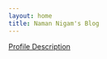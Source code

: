 ```yaml
---
layout: home
title: Naman Nigam's Blog
---
```


[Profile Description](/assets/profile/namannigam.pdf)